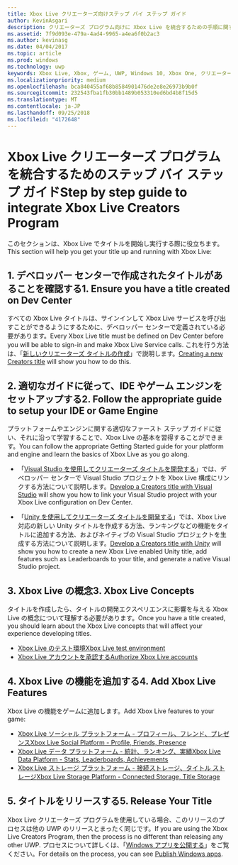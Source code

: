 ```yaml
---
title: Xbox Live クリエーターズ向けステップ バイ ステップ ガイド
author: KevinAsgari
description: クリエーターズ プログラム向けに Xbox Live を統合するための手順に関するガイドラインについて説明します。
ms.assetid: 7f9d093e-479a-4ad4-9965-a4ea6f0b2ac3
ms.author: kevinasg
ms.date: 04/04/2017
ms.topic: article
ms.prod: windows
ms.technology: uwp
keywords: Xbox Live, Xbox, ゲーム, UWP, Windows 10, Xbox One, クリエーター
ms.localizationpriority: medium
ms.openlocfilehash: bca840455af68b8584901476de2e8e26973b9b0f
ms.sourcegitcommit: 232543fba1fb30bb1489b053310ed6bd4b8f15d5
ms.translationtype: MT
ms.contentlocale: ja-JP
ms.lasthandoff: 09/25/2018
ms.locfileid: "4172648"
---
```

# <a name="step-by-step-guide-to-integrate-xbox-live-creators-program"></a><span data-ttu-id="f05c4-104">Xbox Live クリエーターズ プログラムを統合するためのステップ バイ ステップ ガイド</span><span class="sxs-lookup"><span data-stu-id="f05c4-104">Step by step guide to integrate Xbox Live Creators Program</span></span>

<span data-ttu-id="f05c4-105">このセクションは、Xbox Live でタイトルを開始し実行する際に役立ちます。</span><span class="sxs-lookup"><span data-stu-id="f05c4-105">This section will help you get your title up and running with Xbox Live:</span></span>

## <a name="1-ensure-you-have-a-title-created-on-dev-center"></a><span data-ttu-id="f05c4-106">1. デベロッパー センターで作成されたタイトルがあることを確認する</span><span class="sxs-lookup"><span data-stu-id="f05c4-106">1. Ensure you have a title created on Dev Center</span></span>
<span data-ttu-id="f05c4-107">すべての Xbox Live タイトルは、サインインして Xbox Live サービスを呼び出すことができるようにするために、デベロッパー センターで定義されている必要があります。</span><span class="sxs-lookup"><span data-stu-id="f05c4-107">Every Xbox Live title must be defined on Dev Center before you will be able to sign-in and make Xbox Live Service calls.</span></span>  <span data-ttu-id="f05c4-108">これを行う方法は、「[新しいクリエーターズ タイトルの作成](create-and-test-a-new-creators-title.md)」で説明します。</span><span class="sxs-lookup"><span data-stu-id="f05c4-108">[Creating a new Creators title](create-and-test-a-new-creators-title.md) will show you how to do this.</span></span>

## <a name="2-follow-the-appropriate-guide-to-setup-your-ide-or-game-engine"></a><span data-ttu-id="f05c4-109">2. 適切なガイドに従って、IDE やゲーム エンジンをセットアップする</span><span class="sxs-lookup"><span data-stu-id="f05c4-109">2. Follow the appropriate guide to setup your IDE or Game Engine</span></span>
<span data-ttu-id="f05c4-110">プラットフォームやエンジンに関する適切なファースト ステップ ガイドに従い、それに沿って学習することで、Xbox Live の基本を習得することができます。</span><span class="sxs-lookup"><span data-stu-id="f05c4-110">You can follow the appropriate Getting Started guide for your platform and engine and learn the basics of Xbox Live as you go along.</span></span>

* <span data-ttu-id="f05c4-111">「[Visual Studio を使用してクリエーターズ タイトルを開発する](develop-creators-title-with-visual-studio.md)」では、デベロッパー センターで Visual Studio プロジェクトを Xbox Live 構成にリンクする方法について説明します。</span><span class="sxs-lookup"><span data-stu-id="f05c4-111">[Develop a Creators title with Visual Studio](develop-creators-title-with-visual-studio.md) will show you how to link your Visual Studio project with your Xbox Live configuration on Dev Center.</span></span>

* <span data-ttu-id="f05c4-112">「[Unity を使用してクリエーターズ タイトルを開発する](develop-creators-title-with-unity.md)」では、Xbox Live 対応の新しい Unity タイトルを作成する方法、ランキングなどの機能をタイトルに追加する方法、およびネイティブの Visual Studio プロジェクトを生成する方法について説明します。</span><span class="sxs-lookup"><span data-stu-id="f05c4-112">[Develop a Creators title with Unity](develop-creators-title-with-unity.md) will show you how to create a new Xbox Live enabled Unity title, add features such as Leaderboards to your title, and generate a native Visual Studio project.</span></span>

## <a name="3-xbox-live-concepts"></a><span data-ttu-id="f05c4-113">3. Xbox Live の概念</span><span class="sxs-lookup"><span data-stu-id="f05c4-113">3. Xbox Live Concepts</span></span>
<span data-ttu-id="f05c4-114">タイトルを作成したら、タイトルの開発エクスペリエンスに影響を与える Xbox Live の概念について理解する必要があります。</span><span class="sxs-lookup"><span data-stu-id="f05c4-114">Once you have a title created, you should learn about the Xbox Live concepts that will affect your experience developing titles.</span></span>

- [<span data-ttu-id="f05c4-115">Xbox Live のテスト環境</span><span class="sxs-lookup"><span data-stu-id="f05c4-115">Xbox Live test environment</span></span>](../xbox-live-sandboxes.md)
- [<span data-ttu-id="f05c4-116">Xbox Live アカウントを承認する</span><span class="sxs-lookup"><span data-stu-id="f05c4-116">Authorize Xbox Live accounts</span></span>](authorize-xbox-live-accounts.md)

## <a name="4-add-xbox-live-features"></a><span data-ttu-id="f05c4-117">4. Xbox Live の機能を追加する</span><span class="sxs-lookup"><span data-stu-id="f05c4-117">4. Add Xbox Live Features</span></span>

<span data-ttu-id="f05c4-118">Xbox Live の機能をゲームに追加します。</span><span class="sxs-lookup"><span data-stu-id="f05c4-118">Add Xbox Live features to your game:</span></span>

- [<span data-ttu-id="f05c4-119">Xbox Live ソーシャル プラットフォーム - プロフィール、フレンド、プレゼンス</span><span class="sxs-lookup"><span data-stu-id="f05c4-119">Xbox Live Social Platform - Profile, Friends, Presence</span></span>](../social-platform/social-platform.md)
- [<span data-ttu-id="f05c4-120">Xbox Live データ プラットフォーム - 統計、ランキング、実績</span><span class="sxs-lookup"><span data-stu-id="f05c4-120">Xbox Live Data Platform - Stats, Leaderboards, Achievements</span></span>](../data-platform/data-platform.md)
- [<span data-ttu-id="f05c4-121">Xbox Live ストレージ プラットフォーム - 接続ストレージ、タイトル ストレージ</span><span class="sxs-lookup"><span data-stu-id="f05c4-121">Xbox Live Storage Platform - Connected Storage, Title Storage</span></span>](../storage-platform/storage-platform.md)

## <a name="5-release-your-title"></a><span data-ttu-id="f05c4-122">5. タイトルをリリースする</span><span class="sxs-lookup"><span data-stu-id="f05c4-122">5. Release Your Title</span></span>

<span data-ttu-id="f05c4-123">Xbox Live クリエーターズ プログラムを使用している場合、このリリースのプロセスは他の UWP のリリースとまったく同じです。</span><span class="sxs-lookup"><span data-stu-id="f05c4-123">If you are using the Xbox Live Creators Program, then the process is no different than releasing any other UWP.</span></span>  <span data-ttu-id="f05c4-124">プロセスについて詳しくは、「[Windows アプリを公開する](https://developer.microsoft.com/en-us/store/publish-apps)」をご覧ください。</span><span class="sxs-lookup"><span data-stu-id="f05c4-124">For details on the process, you can see [Publish Windows apps](https://developer.microsoft.com/en-us/store/publish-apps).</span></span>
